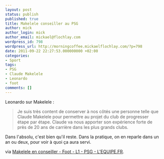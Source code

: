 ```yaml
---
layout: post
status: publish
published: true
title: Makelele conseiller au PSG
author: mick
author_login: mick
author_email: mickael@flochlay.com
wordpress_id: 798
wordpress_url: http://morningcoffee.mickaelflochlay.com/?p=798
date: 2011-09-22 22:27:53.000000000 +02:00
categories:
- Sport
tags:
- PSG
- Claude Makelele
- Leonardo
- foot
comments: []
---
```

Leonardo sur Makelele :
<blockquote>Je suis très content de conserver à nos côtés une personne telle que Claude Makelele pour permettre au projet du club de progresser étape par étape. Claude va nous apporter son expérience forte de près de 20 ans de carrière dans les plus grands clubs.</blockquote>
Dans l'absolu, c'est bien qu'il reste. Dans la pratique, on en reparle dans un an ou deux, pour voir à quoi ça aura servi.

via <a href="http://www.lequipe.fr/Football/breves2011/20110919_190333_makelele-en-conseiller.html">Makelele en conseiller - Foot - L1 - PSG - L'EQUIPE.FR</a>.
